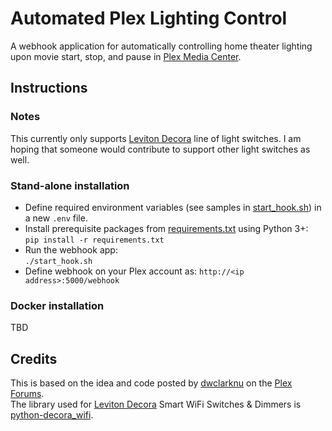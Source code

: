 # Automated Plex Lighting Control
A webhook application for automatically controlling home theater lighting upon movie start, stop, 
and pause in [Plex Media Center](http://plex.tv).  

## Instructions

### Notes
This currently only supports [Leviton Decora](http://www.leviton.com/en/products/lighting-controls/decora-smart-with-wifi) 
line of light switches.  I am hoping that someone would contribute to support other light switches as well.

### Stand-alone installation

* Define required environment variables (see samples in [start_hook.sh](start_hook.sh)) in a new `.env` file.
* Install prerequisite packages from [requirements.txt](requirements.txt) using Python 3+:  
`pip install -r requirements.txt`
* Run the webhook app:  
`./start_hook.sh`
* Define webhook on your Plex account as: `http://<ip address>:5000/webhook`

### Docker installation
TBD

## Credits

This is based on the idea and code posted by [dwclarknu](https://forums.plex.tv/t/rel-control-leviton-lights/275873) 
on the [Plex Forums](https://forums.plex.tv).  
The library used for [Leviton Decora](http://www.leviton.com/en/products/lighting-controls/decora-smart-with-wifi) 
Smart WiFi Switches &amp; Dimmers is [python-decora_wifi](https://github.com/tlyakhov/python-decora_wifi).
